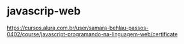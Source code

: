 # javascrip-web

https://cursos.alura.com.br/user/samara-behlau-passos-0402/course/javascript-programando-na-linguagem-web/certificate
